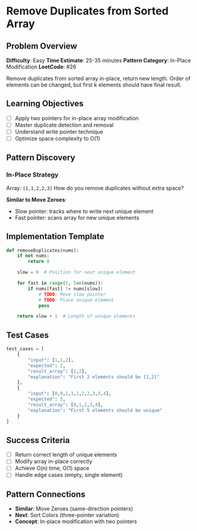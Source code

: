 # Remove Duplicates from Sorted Array

## Problem Overview
**Difficulty**: Easy
**Time Estimate**: 25-35 minutes
**Pattern Category**: In-Place Modification
**LeetCode**: #26

Remove duplicates from sorted array in-place, return new length. Order of elements can be changed, but first k elements should have final result.

## Learning Objectives
- [ ] Apply two pointers for in-place array modification
- [ ] Master duplicate detection and removal
- [ ] Understand write pointer technique
- [ ] Optimize space complexity to O(1)

## Pattern Discovery

### In-Place Strategy
Array: `[1,1,2,2,3]`
How do you remove duplicates without extra space?

**Similar to Move Zeroes**:
- Slow pointer: tracks where to write next unique element
- Fast pointer: scans array for new unique elements

## Implementation Template
```python
def removeDuplicates(nums):
    if not nums:
        return 0

    slow = 0  # Position for next unique element

    for fast in range(1, len(nums)):
        if nums[fast] != nums[slow]:
            # TODO: Move slow pointer
            # TODO: Place unique element
            pass

    return slow + 1  # Length of unique elements
```

## Test Cases
```python
test_cases = [
    {
        "input": [1,1,2],
        "expected": 2,
        "result_array": [1,2],
        "explanation": "First 2 elements should be [1,2]"
    },
    {
        "input": [0,0,1,1,1,2,2,3,3,4],
        "expected": 5,
        "result_array": [0,1,2,3,4],
        "explanation": "First 5 elements should be unique"
    }
]
```

## Success Criteria
- [ ] Return correct length of unique elements
- [ ] Modify array in-place correctly
- [ ] Achieve O(n) time, O(1) space
- [ ] Handle edge cases (empty, single element)

## Pattern Connections
- **Similar**: Move Zeroes (same-direction pointers)
- **Next**: Sort Colors (three-pointer variation)
- **Concept**: In-place modification with two pointers
